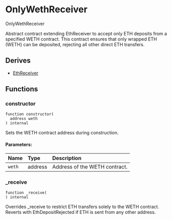 # OnlyWethReceiver


OnlyWethReceiver


Abstract contract extending EthReceiver to accept only ETH deposits from a specified WETH contract.
This contract ensures that only wrapped ETH (WETH) can be deposited, rejecting all other direct ETH transfers.

## Derives
- [EthReceiver](EthReceiver.md)

## Functions
### constructor
```solidity
function constructor(
  address weth
) internal
```

Sets the WETH contract address during construction.

#### Parameters:
| Name | Type | Description                                                          |
| :--- | :--- | :------------------------------------------------------------------- |
|`weth` | address | Address of the WETH contract. 


### _receive
```solidity
function _receive(
) internal
```

Overrides _receive to restrict ETH transfers solely to the WETH contract.
Reverts with EthDepositRejected if ETH is sent from any other address.


